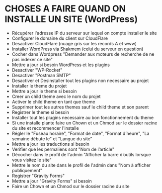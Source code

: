# CHOSES A FAIRE QUAND ON INSTALLE UN SITE (WordPress)

- Récupérer l'adresse IP du serveur sur lequel on compte installer le site
- Configurer le domaine du client sur CloudFlare
- Desactiver CloudFlare (nuage gris sur les records A et www)
- Installer WordPress via Shakmem (celui du serveur en question)
- Cocher dans Wordpress "Demander aux moteurs de recherche de ne pas indexer ce site"
- Mettre a jour si besoin WordPress et les plugins
- Desactiver "WP-Rocket"
- Desactiver "Postman SMTP"
- Desactiver et Desinstaller tout les plugins non necessaire au projet
- Installer le theme du projet
- Mettre a jour le theme si besoin
- Creer un child theme avec le nom du projet
- Activer le child theme en tant que theme 
- Supprimer tout les autres themes sauf le child theme et son parent
- Registrer le theme si besoin
- Installer tout les plugins necessaire au bon fonctionnement du theme
- Si une installe plante faire un Chown et un Chmod sur le dossier racine du site et recommencer l'installe
- Régler le "Fuseau horaire", "Format de date", "Format d’heure", "La semaine débute le" et "Langue du site"
- Mettre a jour les traductions si besoin
- Verifier que les permaliens sont "Nom de l’article"
- Décocher dans le profil de l'admin "Afficher la barre d’outils lorsque vous visitez le site"
- Mettre le nom du site dans le profil de l'admin dans "Nom à afficher publiquement"
- Registrer "Gravity Forms"
- Mettre a jour "Gravity Forms" si besoin
- Faire un Chown et un Chmod sur le dossier racine du site
